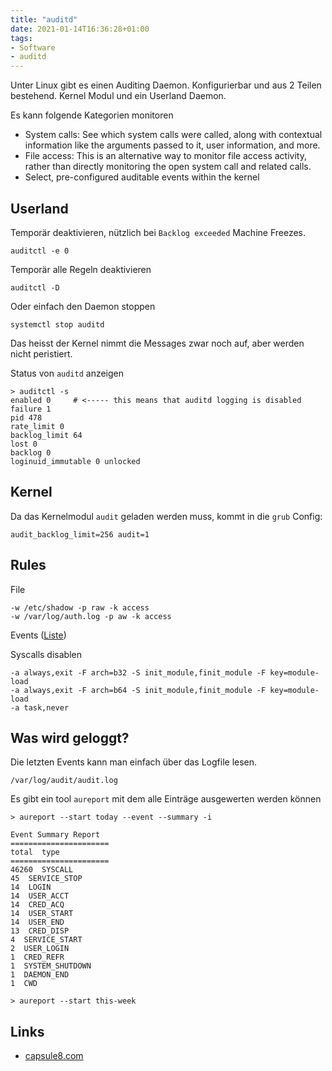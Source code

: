 ```yaml
---
title: "auditd"
date: 2021-01-14T16:36:28+01:00
tags:
- Software
- auditd
---
```


Unter Linux gibt es einen Auditing Daemon. Konfigurierbar und aus 2 Teilen
bestehend. Kernel Modul und ein Userland Daemon.

<!--more-->

Es kann folgende Kategorien monitoren

* System calls: See which system calls were called, along with contextual information like the arguments passed to it, user information, and more.
* File access: This is an alternative way to monitor file access activity, rather than directly monitoring the open system call and related calls.
* Select, pre-configured auditable events within the kernel

## Userland

Temporär deaktivieren, nützlich bei `Backlog exceeded` Machine Freezes.

    auditctl -e 0

Temporär alle Regeln deaktivieren

    auditctl -D

Oder einfach den Daemon stoppen

    systemctl stop auditd

Das heisst der Kernel nimmt die Messages zwar noch auf, aber werden nicht
peristiert.

Status von `auditd` anzeigen

```
> auditctl -s
enabled 0     # <----- this means that auditd logging is disabled
failure 1
pid 478
rate_limit 0
backlog_limit 64
lost 0
backlog 0
loginuid_immutable 0 unlocked
```

## Kernel

Da das Kernelmodul `audit` geladen werden muss, kommt in die `grub` Config:

```
audit_backlog_limit=256 audit=1
```

## Rules

File

```
-w /etc/shadow -p raw -k access
-w /var/log/auth.log -p aw -k access
```

Events ([Liste](https://access.redhat.com/articles/4409591#audit-record-types-2))

Syscalls disablen

```
-a always,exit -F arch=b32 -S init_module,finit_module -F key=module-load
-a always,exit -F arch=b64 -S init_module,finit_module -F key=module-load
-a task,never
```

## Was wird geloggt?

Die letzten Events kann man einfach über das Logfile lesen.

    /var/log/audit/audit.log

Es gibt ein tool `aureport` mit dem alle Einträge ausgewerten werden können

```
> aureport --start today --event --summary -i

Event Summary Report
======================
total  type
======================
46260  SYSCALL
45  SERVICE_STOP
14  LOGIN
14  USER_ACCT
14  CRED_ACQ
14  USER_START
14  USER_END
13  CRED_DISP
4  SERVICE_START
2  USER_LOGIN
1  CRED_REFR
1  SYSTEM_SHUTDOWN
1  DAEMON_END
1  CWD

> aureport --start this-week
```

## Links

* [capsule8.com](https://capsule8.com/blog/auditd-what-is-the-linux-auditing-system/)
